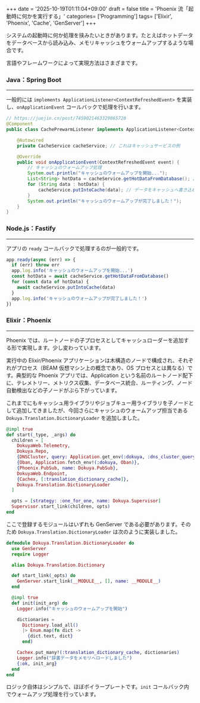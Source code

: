 +++
date = '2025-10-19T01:11:04+09:00'
draft = false
title = 'Phoenix 流「起動時に何かを実行する」'
categories= ['Programming']
tags= ['Elixir', 'Phoenix', 'Cache', 'GenServer']
+++

システムの起動時に何か処理を挟みたいときがあります。たとえばホットデータをデータベースから読み込み、メモリキャッシュをウォームアップするような場合です。

言語やフレームワークによって実現方法はさまざまです。

### Java：Spring Boot

---

一般的には `implements ApplicationListener<ContextRefreshedEvent>` を実装し、`onApplicationEvent` コールバックで処理を行います。

```java
// https://juejin.cn/post/7459021463329865728
@Component
public class CachePrewarmListener implements ApplicationListener<ContextRefreshedEvent> {

    @Autowired
    private CacheService cacheService; // これはキャッシュサービスの例

    @Override
    public void onApplicationEvent(ContextRefreshedEvent event) {
        // キャッシュのウォームアップ処理
        System.out.println("キャッシュのウォームアップを開始...");
        List<String> hotData = cacheService.getHotDataFromDatabase(); // データベースからホットデータを取得
        for (String data : hotData) {
            cacheService.putIntoCache(data); // データをキャッシュへ書き込む
        }
        System.out.println("キャッシュのウォームアップが完了しました！");
    }
}
```

### Node.js：Fastify

---

アプリの `ready` コールバックで処理するのが一般的です。

```JavaScript
app.ready(async (err) => {
  if (err) throw err
  app.log.info('キャッシュのウォームアップを開始...')
  const hotData = await cacheService.getHotDataFromDatabase()
  for (const data of hotData) {
    await cacheService.putIntoCache(data)
  }
  app.log.info('キャッシュのウォームアップが完了しました！')
})
```

### Elixir：Phoenix

---

Phoenix では、ルートノードの子プロセスとしてキャッシュローダーを追加する形で実現します。少し変わっています。

実行中の Elixir/Phoenix アプリケーションは木構造のノードで構成され、それぞれがプロセス（BEAM 仮想マシン上の概念であり、OS プロセスとは異なる）です。典型的な Phoenix アプリでは、Application という名前のルートノード配下に、テレメトリー、メトリクス収集、データベース統合、ルーティング、ノード自動検出などの子ノードがぶら下がっています。

これまでにもキャッシュ用ライブラリやジョブキュー用ライブラリを子ノードとして追加してきましたが、今回さらにキャッシュのウォームアップ担当である `Dokuya.Translation.DictionaryLoader` を追加しました。

```elixir
@impl true
def start(_type, _args) do
  children = [
    DokuyaWeb.Telemetry,
    Dokuya.Repo,
    {DNSCluster, query: Application.get_env(:dokuya, :dns_cluster_query) || :ignore},
    {Oban, Application.fetch_env!(:dokuya, Oban)},
    {Phoenix.PubSub, name: Dokuya.PubSub},
    DokuyaWeb.Endpoint,
    {Cachex, [:translation_dictionary_cache]},
    Dokuya.Translation.DictionaryLoader
  ]

  opts = [strategy: :one_for_one, name: Dokuya.Supervisor]
  Supervisor.start_link(children, opts)
end
```

ここで登録するモジュールはいずれも GenServer である必要があります。そのため `Dokuya.Translation.DictionaryLoader` は次のように実装しました。

```elixir
defmodule Dokuya.Translation.DictionaryLoader do
  use GenServer
  require Logger

  alias Dokuya.Translation.Dictionary

  def start_link(_opts) do
    GenServer.start_link(__MODULE__, [], name: __MODULE__)
  end

  @impl true
  def init(init_arg) do
    Logger.info("キャッシュのウォームアップを開始")

    dictionaries =
      Dictionary.load_all()
      |> Enum.map(fn dict ->
        {dict.text, dict}
      end)

    Cachex.put_many!(:translation_dictionary_cache, dictionaries)
    Logger.info("辞書データをメモリへロードしました")
    {:ok, init_arg}
  end
end
```

ロジック自体はシンプルで、ほぼボイラープレートです。`init` コールバック内でウォームアップ処理を行っています。
